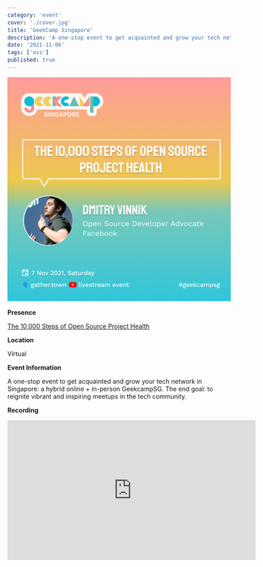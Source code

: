 ```yaml
---
category: 'event'
cover: './cover.jpg'
title: 'GeekCamp Singapore'
description: 'A one-stop event to get acquainted and grow your tech network in Singapore.'
date: '2021-11-06'
tags: ['oss']
published: true
---
```

![cover](./cover.jpg)

**Presence**

[The 10,000 Steps of Open Source Project Health]()

**Location**

Virtual

**Event Information**

A one-stop event to get acquainted and grow your tech network in Singapore: a hybrid online + in-person GeekcampSG. The end goal: to reignite vibrant and inspiring meetups in the tech community.

**Recording**

<iframe width="560" height="315" src="https://www.youtube.com/embed/fRw49EbP2vs?start=657" title="YouTube video player" frameborder="0" allow="accelerometer; autoplay; clipboard-write; encrypted-media; gyroscope; picture-in-picture" allowfullscreen></iframe>


